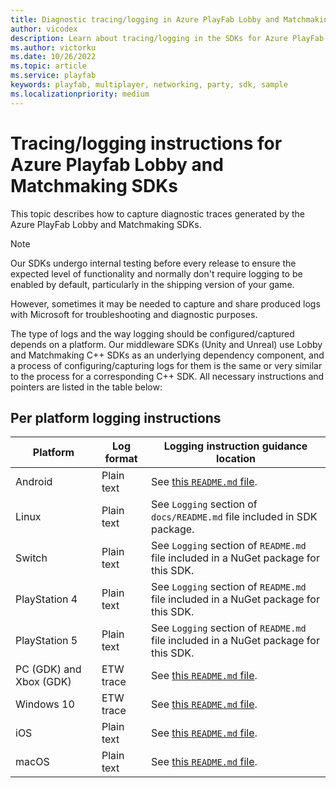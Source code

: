 ```yaml
---
title: Diagnostic tracing/logging in Azure PlayFab Lobby and Matchmaking SDKs
author: vicodex
description: Learn about tracing/logging in the SDKs for Azure PlayFab Lobby and Matchmaking.
ms.author: victorku
ms.date: 10/26/2022
ms.topic: article
ms.service: playfab
keywords: playfab, multiplayer, networking, party, sdk, sample
ms.localizationpriority: medium
---
```


# Tracing/logging instructions for Azure Playfab Lobby and Matchmaking SDKs

This topic describes how to capture diagnostic traces generated by the Azure PlayFab Lobby and Matchmaking SDKs.

> [!NOTE]
> Our SDKs undergo internal testing before every release to ensure the expected level of functionality and normally don't require logging to be enabled by default, particularly in the shipping version of your game.
>
> However, sometimes it may be needed to capture and share produced logs with Microsoft for troubleshooting and diagnostic purposes.

The type of logs and the way logging should be configured/captured depends on a platform. Our middleware SDKs (Unity and Unreal) use Lobby and Matchmaking C++ SDKs as an underlying dependency component, and a process of configuring/capturing logs for them is the same or very similar to the process for a corresponding C++ SDK. All necessary instructions and pointers are listed in the table below:

## Per platform logging instructions

| Platform | Log format | Logging instruction guidance location |
|------------|------------|------------|
| Android | Plain text | See [this `README.md` file](https://github.com/PlayFab/PlayFabMultiplayer/blob/main/TraceScripts/README.md). |
| Linux | Plain text | See `Logging` section of `docs/README.md` file included in SDK package. |
| Switch | Plain text | See `Logging` section of `README.md` file included in a NuGet package for this SDK. |
| PlayStation 4 | Plain text | See `Logging` section of `README.md` file included in a NuGet package for this SDK. |
| PlayStation 5 | Plain text | See `Logging` section of `README.md` file included in a NuGet package for this SDK. |
| PC (GDK) and Xbox (GDK) | ETW trace | See [this `README.md` file](https://github.com/PlayFab/PlayFabMultiplayer/blob/main/TraceScripts/README.md). |
| Windows 10 | ETW trace | See [this `README.md` file](https://github.com/PlayFab/PlayFabMultiplayer/blob/main/TraceScripts/README.md). |
| iOS | Plain text | See [this `README.md` file](https://github.com/PlayFab/PlayFabMultiplayer/blob/main/TraceScripts/README.md). |
| macOS | Plain text | See [this `README.md` file](https://github.com/PlayFab/PlayFabMultiplayer/blob/main/TraceScripts/README.md). |